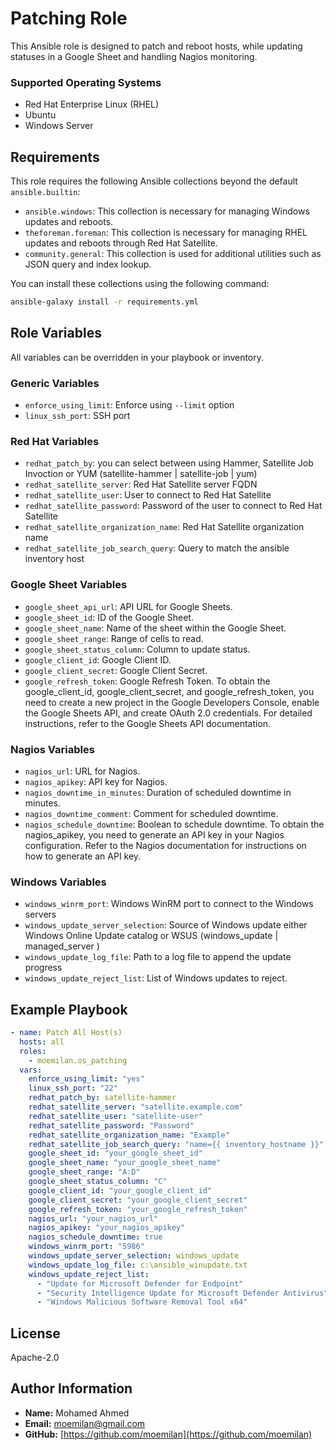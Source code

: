 # Patching Role

This Ansible role is designed to patch and reboot hosts, while updating statuses in a Google Sheet and handling Nagios monitoring.

### Supported Operating Systems
- Red Hat Enterprise Linux (RHEL)
- Ubuntu
- Windows Server

## Requirements

This role requires the following Ansible collections beyond the default `ansible.builtin`:

- `ansible.windows`: This collection is necessary for managing Windows updates and reboots.
- `theforeman.foreman`: This collection is necessary for managing RHEL updates and reboots through Red Hat Satellite.
- `community.general`: This collection is used for additional utilities such as JSON query and index lookup.


You can install these collections using the following command:

```bash
ansible-galaxy install -r requirements.yml
```

## Role Variables

All variables can be overridden in your playbook or inventory.

### Generic Variables
- `enforce_using_limit`: Enforce using `--limit` option
- `linux_ssh_port`: SSH port

### Red Hat Variables
- `redhat_patch_by`: you can select between using Hammer, Satellite Job Invoction or YUM (satellite-hammer | satellite-job | yum)
- `redhat_satellite_server`: Red Hat Satellite server FQDN
- `redhat_satellite_user`: User to connect to Red Hat Satellite
- `redhat_satellite_password`: Password of the user to connect to Red Hat Satellite
- `redhat_satellite_organization_name`: Red Hat Satellite organization name
- `redhat_satellite_job_search_query`: Query to match the ansible inventory host

### Google Sheet Variables
- `google_sheet_api_url`: API URL for Google Sheets.
- `google_sheet_id`: ID of the Google Sheet.
- `google_sheet_name`: Name of the sheet within the Google Sheet.
- `google_sheet_range`: Range of cells to read.
- `google_sheet_status_column`: Column to update status.
- `google_client_id`: Google Client ID.
- `google_client_secret`: Google Client Secret.
- `google_refresh_token`: Google Refresh Token.
To obtain the google_client_id, google_client_secret, and google_refresh_token, you need to create a new project in the Google Developers Console, enable the Google Sheets API, and create OAuth 2.0 credentials. For detailed instructions, refer to the Google Sheets API documentation.

### Nagios Variables
- `nagios_url`: URL for Nagios.
- `nagios_apikey`: API key for Nagios.
- `nagios_downtime_in_minutes`: Duration of scheduled downtime in minutes.
- `nagios_downtime_comment`: Comment for scheduled downtime.
- `nagios_schedule_downtime`: Boolean to schedule downtime.
To obtain the nagios_apikey, you need to generate an API key in your Nagios configuration. Refer to the Nagios documentation for instructions on how to generate an API key.

### Windows Variables
- `windows_winrm_port`: Windows WinRM port to connect to the Windows servers
- `windows_update_server_selection`: Source of Windows update either Windows Online Update catalog or WSUS (windows_update | managed_server )
- `windows_update_log_file`: Path to a log file to append the update progress
- `windows_update_reject_list`: List of Windows updates to reject.

Example Playbook
----------------

```yaml
- name: Patch All Host(s)
  hosts: all
  roles:
    - moemilan.os_patching
  vars:
    enforce_using_limit: "yes"
    linux_ssh_port: "22"
    redhat_patch_by: satellite-hammer
    redhat_satellite_server: "satellite.example.com"
    redhat_satellite_user: "satellite-user"
    redhat_satellite_password: "Password"
    redhat_satellite_organization_name: "Example"
    redhat_satellite_job_search_query: "name={{ inventory_hostname }}"
    google_sheet_id: "your_google_sheet_id"
    google_sheet_name: "your_google_sheet_name"
    google_sheet_range: "A:D"
    google_sheet_status_column: "C"
    google_client_id: "your_google_client_id"
    google_client_secret: "your_google_client_secret"
    google_refresh_token: "your_google_refresh_token"
    nagios_url: "your_nagios_url"
    nagios_apikey: "your_nagios_apikey"
    nagios_schedule_downtime: true
    windows_winrm_port: "5986"
    windows_update_server_selection: windows_update
    windows_update_log_file: c:\ansible_winupdate.txt
    windows_update_reject_list:
      - "Update for Microsoft Defender for Endpoint"
      - "Security Intelligence Update for Microsoft Defender Antivirus"
      - "Windows Malicious Software Removal Tool x64"
```

License
-------

Apache-2.0

Author Information
------------------

- **Name:** Mohamed Ahmed
- **Email:** [moemilan@gmail.com](mailto:moemilan@gmail.com)
- **GitHub:** [https://github.com/moemilan](https://github.com/moemilan)